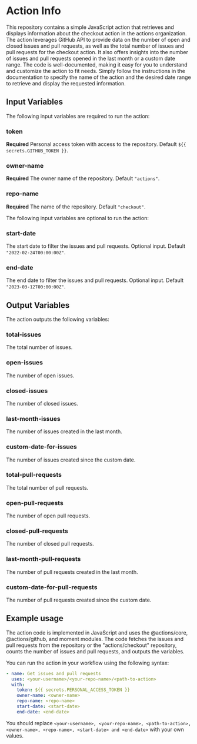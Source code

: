 # Action Info
This repository contains a simple JavaScript action that retrieves and displays information about the checkout action in the actions organization. The action leverages GitHub API to provide data on the number of open and closed issues and pull requests, as well as the total number of issues and pull requests for the checkout action. It also offers insights into the number of issues and pull requests opened in the last month or a custom date range. The code is well-documented, making it easy for you to understand and customize the action to fit needs. Simply follow the instructions in the documentation to specify the name of the action and the desired date range to retrieve and display the requested information.

## Input Variables

The following input variables are required to run the action:

### token 
**Required** Personal access token with access to the repository. Default `${{ secrets.GITHUB_TOKEN }}`.

### owner-name 
**Required** The owner name of the repository. Default `"actions"`.

### repo-name 
**Required** The name of the repository. Default `"checkout"`.

The following input variables are optional to run the action:

### start-date 
The start date to filter the issues and pull requests. Optional input. Default `"2022-02-24T00:00:00Z"`.

### end-date 
The end date to filter the issues and pull requests. Optional input. Default `"2023-03-12T00:00:00Z"`.

## Output Variables
The action outputs the following variables:

### total-issues
The total number of issues.

### open-issues
The number of open issues.

### closed-issues
The number of closed issues.

### last-month-issues
The number of issues created in the last month.

### custom-date-for-issues
The number of issues created since the custom date.

### total-pull-requests
The total number of pull requests.

### open-pull-requests
The number of open pull requests.

### closed-pull-requests
The number of closed pull requests.

### last-month-pull-requests
The number of pull requests created in the last month.

### custom-date-for-pull-requests
The number of pull requests created since the custom date.

## Example usage
The action code is implemented in JavaScript and uses the @actions/core, @actions/github, and moment modules. The code fetches the issues and pull requests from the repository or the "actions/checkout" repository, counts the number of issues and pull requests, and outputs the variables.

You can run the action in your workflow using the following syntax:

```yaml
- name: Get issues and pull requests
  uses: <your-username>/<your-repo-name>/<path-to-action>
  with:
    token: ${{ secrets.PERSONAL_ACCESS_TOKEN }}
    owner-name: <owner-name>
    repo-name: <repo-name>
    start-date: <start-date>
    end-date: <end-date>
 ```   
You should replace ```<your-username>, <your-repo-name>, <path-to-action>, <owner-name>, <repo-name>, <start-date> and <end-date>``` with your own values.
